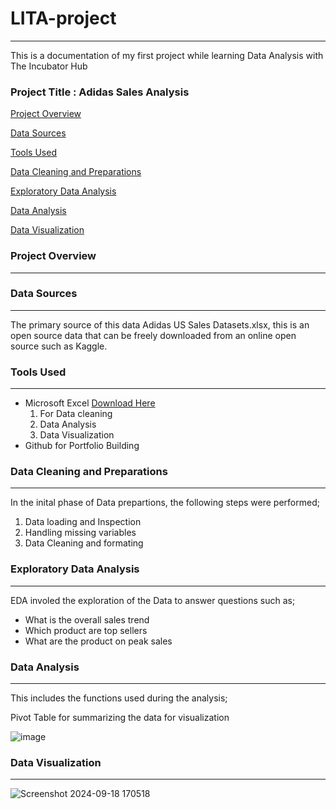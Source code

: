 # LITA-project
---
This is a documentation of my first project while learning Data Analysis with The Incubator Hub
### Project Title : Adidas Sales Analysis

[Project Overview](#project-overview)

[Data Sources](#data-sources)

[Tools Used](#tools-used)

[Data Cleaning and Preparations](#data-cleaning-and-preparations)

[Exploratory Data Analysis](#exploratory-data-analysis)

[Data Analysis](#data-analysis)

[Data Visualization](#data-visualization)

### Project Overview
---


### Data Sources
---
The primary source of this data Adidas US Sales Datasets.xlsx, this is an open source data that can be freely downloaded from an online open source such as Kaggle.

### Tools Used
---
- Microsoft Excel [Download Here](https://www.microsoft.com)
    1. For Data cleaning
    2. Data Analysis 
    3. Data Visualization 
- Github for Portfolio Building 

### Data Cleaning and Preparations
---
In the inital phase of Data prepartions, the following steps were performed;
  1. Data loading and Inspection
  2. Handling missing variables
  3. Data Cleaning and formating
### Exploratory Data Analysis
---
EDA involed the exploration of the Data to answer questions such as;
  -  What is the overall sales trend
  -  Which product are top sellers
  -  What are the product on peak sales 
### Data Analysis
---
This includes the functions used during the analysis;

Pivot Table for summarizing the data for visualization

![image](https://github.com/user-attachments/assets/906788b4-4924-488c-a64d-e2461b7917e3)

### Data Visualization
---

![Screenshot 2024-09-18 170518](https://github.com/user-attachments/assets/2432fd5b-c3fe-453d-964a-2aa118f230bf)

